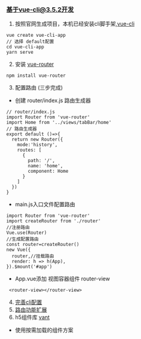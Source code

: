 ### 基于vue-cli@3.5.2开发
1. 按照官网生成项目，本机已经安装cli脚手架,[vue-cli](https://cli.vuejs.org/zh/guide/creating-a-project.html#vue-create)
```
vue create vue-cli-app
// 选择 default配置
cd vue-cli-app
yarn serve
```
2. 安装 [vue-router](https://router.vuejs.org/zh/installation.html)
```
npm install vue-router
```
3. 配置路由 (三步完成)
- 创建 router/index.js 路由生成器
```
// router/index.js
import Router from 'vue-router'
import Home from '../views/tabBar/home'
// 路由生成器
export default ()=>{
  return new Router({
    mode:'history',
    routes: [
      {
        path: '/',
        name: 'home',
        component: Home
      }
    ]
  })
}
```
- main.js入口文件配置路由
```
import Router from 'vue-router'
import createRouter from './router'
//注册路由
Vue.use(Router)
//生成配置路由
const router=createRouter()
new Vue({
  router,//挂载路由
  render: h => h(App),
}).$mount('#app')
```
- App.vue添加 视图容器组件 router-view
```
 <router-view></router-view>
```
4. [完善cli配置](./cli-3x详细配置.md)
5. [路由功能扩展](./vue-router.md)
6. h5组件库 [vant](https://youzan.github.io/vant/#/zh-CN/quickstart)
- 使用按需加载的组件方案